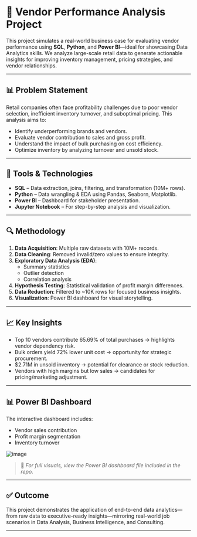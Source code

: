 # 🧾 Vendor Performance Analysis Project

This project simulates a real-world business case for evaluating vendor performance using **SQL**, **Python**, and **Power BI**—ideal for showcasing Data Analytics skills. We analyze large-scale retail data to generate actionable insights for improving inventory management, pricing strategies, and vendor relationships.

---

## 📊 Problem Statement

Retail companies often face profitability challenges due to poor vendor selection, inefficient inventory turnover, and suboptimal pricing. This analysis aims to:

- Identify underperforming brands and vendors.
- Evaluate vendor contribution to sales and gross profit.
- Understand the impact of bulk purchasing on cost efficiency.
- Optimize inventory by analyzing turnover and unsold stock.

---

## 🧩 Tools & Technologies

- **SQL** – Data extraction, joins, filtering, and transformation (10M+ rows).
- **Python** – Data wrangling & EDA using Pandas, Seaborn, Matplotlib.
- **Power BI** – Dashboard for stakeholder presentation.
- **Jupyter Notebook** – For step-by-step analysis and visualization.

---

## 🔍 Methodology

1. **Data Acquisition**: Multiple raw datasets with 10M+ records.
2. **Data Cleaning**: Removed invalid/zero values to ensure integrity.
3. **Exploratory Data Analysis (EDA)**:
   - Summary statistics
   - Outlier detection
   - Correlation analysis
4. **Hypothesis Testing**: Statistical validation of profit margin differences.
5. **Data Reduction**: Filtered to ~10K rows for focused business insights.
6. **Visualization**: Power BI dashboard for visual storytelling.

---

## 📈 Key Insights

- Top 10 vendors contribute 65.69% of total purchases → highlights vendor dependency risk.
- Bulk orders yield 72% lower unit cost → opportunity for strategic procurement.
- $2.71M in unsold inventory → potential for clearance or stock reduction.
- Vendors with high margins but low sales → candidates for pricing/marketing adjustment.

---

## 📊 Power BI Dashboard

The interactive dashboard includes:
- Vendor sales contribution
- Profit margin segmentation
- Inventory turnover


![image](https://github.com/user-attachments/assets/96e6e092-ee5a-4f93-b708-fbeb1ad51889)


> 📌 *For full visuals, view the Power BI dashboard file included in the repo.*

---

## ✅ Outcome

This project demonstrates the application of end-to-end data analytics—from raw data to executive-ready insights—mirroring real-world job scenarios in Data Analysis, Business Intelligence, and Consulting.

---

